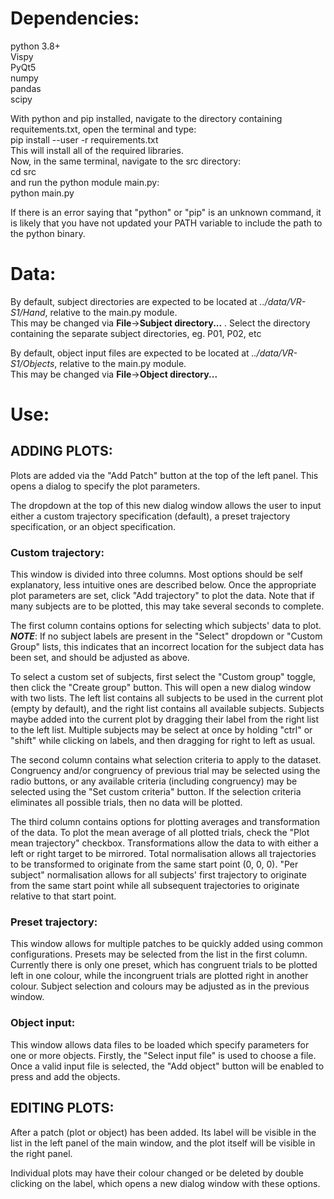# Dependencies:
python 3.8+  
Vispy  
PyQt5  
numpy  
pandas  
scipy

With python and pip installed, navigate to the directory containing requitements.txt, open the terminal and type:  
    pip install --user -r requirements.txt  
This will install all of the required libraries.  
Now, in the same terminal, navigate to the src directory:  
   cd src  
and run the python module main.py:  
  python main.py  

If there is an error saying that "python" or "pip" is an unknown command, it is likely that you have not updated your PATH variable to include the path to the python binary.


# Data:
By default, subject directories are expected to be located at *../data/VR-S1/Hand*, relative to the
main.py module.  
This may be changed via **File**->**Subject directory...** . Select the directory containing the separate
subject directories, eg. P01, P02, etc

By default, object input files are expected to be located at *../data/VR-S1/Objects*, relative to the
main.py module.  
This may be changed via **File**->**Object directory...**

# Use:
## ADDING PLOTS:
Plots are added via the "Add Patch" button at the top of the left panel. This opens a dialog to
specify the plot parameters.

The dropdown at the top of this new dialog window allows the user to input either a custom
trajectory specification (default), a preset trajectory specification, or an object specification.

### Custom trajectory:
This window is divided into three columns. Most options should be self explanatory, less intuitive
ones are described below.
Once the appropriate plot parameters are set, click "Add trajectory" to plot the data. Note that if
many subjects are to be plotted, this may take several seconds to complete.

The first column contains options for selecting which subjects' data to plot.
***NOTE***: If no subject labels are present in the "Select" dropdown or "Custom Group" lists, this indicates
that an incorrect location for the subject data has been set, and should be adjusted as above.

To select a custom set of subjects, first select the "Custom group" toggle, then click the "Create
group" button. This will open a new dialog window with two lists. The left list contains all
subjects to be used in the current plot (empty by default), and the right list contains all
available subjects. 
Subjects maybe added into the current plot by dragging their label from the right list to the left
list. Multiple subjects may be select at once by holding "ctrl" or "shift" while clicking on
labels, and then dragging for right to left as usual.

The second column contains what selection criteria to apply to the dataset. Congruency and/or congruency of
previous trial may be selected using the radio buttons, or any available criteria (including congruency) may be selected using the "Set custom criteria" button.
If the selection criteria eliminates all possible trials, then no data will be plotted.

The third column contains options for plotting averages and transformation of the data. To plot the
mean average of all plotted trials, check the "Plot mean trajectory" checkbox.
Transformations allow the data to with either a left or right target to be mirrored.
Total normalisation allows all trajectories to be transformed to originate from the same start
point (0, 0, 0).
"Per subject" normalisation allows for all subjects' first trajectory to originate from the same start point while
all subsequent trajectories to originate relative to that start point.

### Preset trajectory:
This window allows for multiple patches to be quickly added using common configurations.
Presets may be selected from the list in the first column.
Currently there is only one preset, which has congruent trials to be plotted left in one colour, while the
incongruent trials are plotted right in another colour. Subject selection and colours may be
adjusted as in the previous window.

### Object input:
This window allows data files to be loaded which specify parameters for one or more objects.
Firstly, the "Select input file" is used to choose a file.
Once a valid input file is selected, the "Add object" button will be enabled to press and add the
objects.


## EDITING PLOTS:
After a patch (plot or object) has been added. Its label will be visible in the list in the left
panel of the main window, and the plot itself will be visible in the right panel.

Individual plots may have their colour changed or be deleted by double clicking on the label, which
opens a new dialog window with these options.
